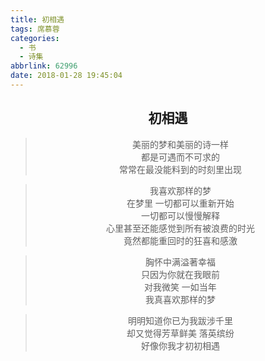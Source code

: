 ```yaml
---
title: 初相遇
tags: 席慕蓉
categories:
  - 书
  - 诗集
abbrlink: 62996
date: 2018-01-28 19:45:04
---
```


<center>

## 初相遇
>美丽的梦和美丽的诗一样  
都是可遇而不可求的  
常常在最没能料到的时刻里出现  

>我喜欢那样的梦  
在梦里 一切都可以重新开始  
一切都可以慢慢解释  
心里甚至还能感觉到所有被浪费的时光  
竟然都能重回时的狂喜和感激  

>胸怀中满溢著幸福  
只因为你就在我眼前  
对我微笑 一如当年  
我真喜欢那样的梦  

>明明知道你已为我跋涉千里  
却又觉得芳草鲜美 落英缤纷  
好像你我才初初相遇

<center>


